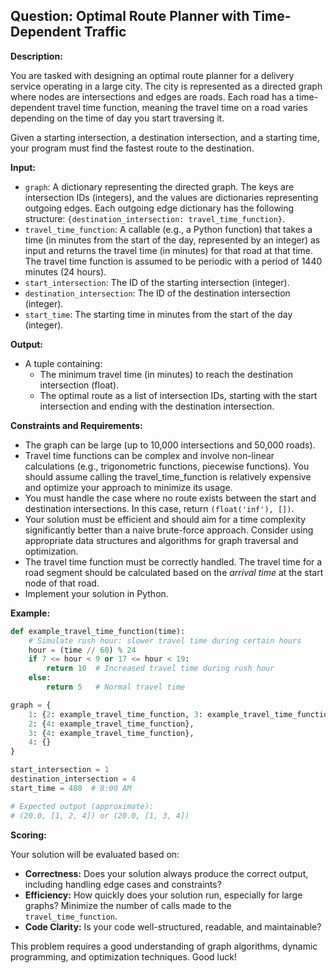 ## Question: Optimal Route Planner with Time-Dependent Traffic

**Description:**

You are tasked with designing an optimal route planner for a delivery service operating in a large city. The city is represented as a directed graph where nodes are intersections and edges are roads. Each road has a time-dependent travel time function, meaning the travel time on a road varies depending on the time of day you start traversing it.

Given a starting intersection, a destination intersection, and a starting time, your program must find the fastest route to the destination.

**Input:**

*   `graph`: A dictionary representing the directed graph. The keys are intersection IDs (integers), and the values are dictionaries representing outgoing edges. Each outgoing edge dictionary has the following structure: `{destination_intersection: travel_time_function}`.
*   `travel_time_function`: A callable (e.g., a Python function) that takes a time (in minutes from the start of the day, represented by an integer) as input and returns the travel time (in minutes) for that road at that time. The travel time function is assumed to be periodic with a period of 1440 minutes (24 hours).
*   `start_intersection`: The ID of the starting intersection (integer).
*   `destination_intersection`: The ID of the destination intersection (integer).
*   `start_time`: The starting time in minutes from the start of the day (integer).

**Output:**

*   A tuple containing:
    *   The minimum travel time (in minutes) to reach the destination intersection (float).
    *   The optimal route as a list of intersection IDs, starting with the start intersection and ending with the destination intersection.

**Constraints and Requirements:**

*   The graph can be large (up to 10,000 intersections and 50,000 roads).
*   Travel time functions can be complex and involve non-linear calculations (e.g., trigonometric functions, piecewise functions). You should assume calling the travel_time_function is relatively expensive and optimize your approach to minimize its usage.
*   You must handle the case where no route exists between the start and destination intersections. In this case, return `(float('inf'), [])`.
*   Your solution must be efficient and should aim for a time complexity significantly better than a naive brute-force approach. Consider using appropriate data structures and algorithms for graph traversal and optimization.
*   The travel time function must be correctly handled. The travel time for a road segment should be calculated based on the *arrival time* at the start node of that road.
*   Implement your solution in Python.

**Example:**

```python
def example_travel_time_function(time):
    # Simulate rush hour: slower travel time during certain hours
    hour = (time // 60) % 24
    if 7 <= hour < 9 or 17 <= hour < 19:
        return 10  # Increased travel time during rush hour
    else:
        return 5   # Normal travel time

graph = {
    1: {2: example_travel_time_function, 3: example_travel_time_function},
    2: {4: example_travel_time_function},
    3: {4: example_travel_time_function},
    4: {}
}

start_intersection = 1
destination_intersection = 4
start_time = 480  # 8:00 AM

# Expected output (approximate):
# (20.0, [1, 2, 4]) or (20.0, [1, 3, 4])

```

**Scoring:**

Your solution will be evaluated based on:

*   **Correctness:**  Does your solution always produce the correct output, including handling edge cases and constraints?
*   **Efficiency:**  How quickly does your solution run, especially for large graphs? Minimize the number of calls made to the `travel_time_function`.
*   **Code Clarity:** Is your code well-structured, readable, and maintainable?

This problem requires a good understanding of graph algorithms, dynamic programming, and optimization techniques. Good luck!
